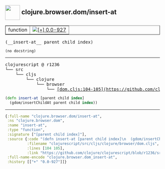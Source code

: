 ## <img width="48px" valign="middle" src="http://i.imgur.com/Hi20huC.png"> clojure.browser.dom/insert-at

 <table border="1">
<tr>
<td>function</td>
<td><a href="https://github.com/cljsinfo/api-refs/tree/0.0-927"><img valign="middle" alt="[+] 0.0-927" src="https://img.shields.io/badge/+-0.0--927-lightgrey.svg"></a> </td>
</tr>
</table>

 <samp>
(__insert-at__ parent child index)<br>
</samp>

```
(no docstring)
```

---

 <pre>
clojurescript @ r1236
└── src
    └── cljs
        └── clojure
            └── browser
                └── <ins>[dom.cljs:104-105](https://github.com/clojure/clojurescript/blob/r1236/src/cljs/clojure/browser/dom.cljs#L104-L105)</ins>
</pre>

```clj
(defn insert-at [parent child index]
  (gdom/insertChildAt parent child index))
```


---

```clj
{:full-name "clojure.browser.dom/insert-at",
 :ns "clojure.browser.dom",
 :name "insert-at",
 :type "function",
 :signature ["[parent child index]"],
 :source {:code "(defn insert-at [parent child index]\n  (gdom/insertChildAt parent child index))",
          :filename "clojurescript/src/cljs/clojure/browser/dom.cljs",
          :lines [104 105],
          :link "https://github.com/clojure/clojurescript/blob/r1236/src/cljs/clojure/browser/dom.cljs#L104-L105"},
 :full-name-encode "clojure.browser.dom_insert-at",
 :history [["+" "0.0-927"]]}

```
